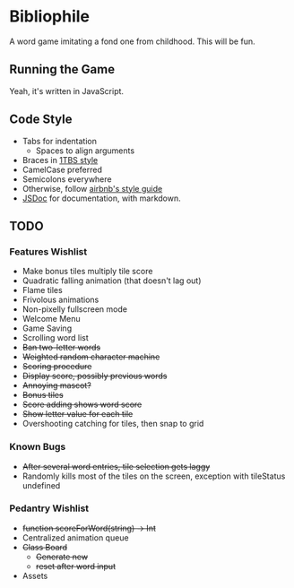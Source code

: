 # Bibliophile

A word game imitating a fond one from childhood. This will be fun.

## Running the Game

Yeah, it's written in JavaScript.

## Code Style

- Tabs for indentation
	- Spaces to align arguments
- Braces in [1TBS style](https://en.wikipedia.org/wiki/Indent_style#Variant:_1TBS)
- CamelCase preferred
- Semicolons everywhere
- Otherwise, follow [airbnb's style guide](https://github.com/airbnb/javascript)
- [JSDoc](http://usejsdoc.org) for documentation, with markdown.

## TODO

### Features Wishlist

- Make bonus tiles multiply tile score
- Quadratic falling animation (that doesn't lag out)
- Flame tiles
- Frivolous animations
- Non-pixelly fullscreen mode
- Welcome Menu
- Game Saving
- Scrolling word list
- ~~Ban two-letter words~~
- ~~Weighted random character machine~~
- ~~Scoring procedure~~
- ~~Display score, possibly previous words~~
- ~~Annoying mascot?~~
- ~~Bonus tiles~~
- ~~Score adding shows word score~~
- ~~Show letter value for each tile~~
- Overshooting catching for tiles, then snap to grid

### Known Bugs

- ~~After several word entries, tile selection gets laggy~~
- Randomly kills most of the tiles on the screen, exception with tileStatus undefined

### Pedantry Wishlist

- ~~function scoreForWord(string) -> Int~~
- Centralized animation queue
- ~~Class Board~~
	- ~~Generate new~~
	- ~~reset after word input~~
- Assets
